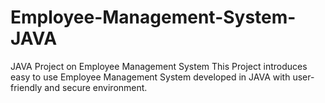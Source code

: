 
# Employee-Management-System-JAVA
JAVA Project on Employee Management System This Project introduces easy to use Employee Management System developed in JAVA with user-friendly and secure environment.
